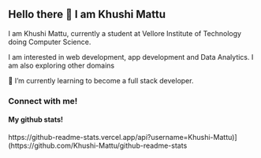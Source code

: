 <h2>Hello there 👋 I am Khushi Mattu</h2> 
<p>I am Khushi Mattu, currently a student at Vellore Institute of Technology doing Computer Science.</p>
<p>I am interested in web development, app development and Data Analytics. I am also exploring other domains</p>
<p>🌱 I’m currently learning to become a full stack developer. </p>
<h3>Connect with me!</h3>
<h4>My github stats!</h4>
<p>https://github-readme-stats.vercel.app/api?username=Khushi-Mattu)](https://github.com/Khushi-Mattu/github-readme-stats </p>
<!--
**Khushi-Mattu/Khushi-Mattu** is a ✨ _special_ ✨ repository because its `README.md` (this file) appears on your GitHub profile.
Here are some ideas to get you started:
- 🔭 I’m currently working on ...
- 🌱 I’m currently learning ...
- 👯 I’m looking to collaborate on ...
- 🤔 I’m looking for help with ...
- 💬 Ask me about ...
- 📫 How to reach me: ...
- 😄 Pronouns: ...
- ⚡ Fun fact: ...
-->
